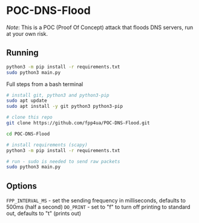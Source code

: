 # POC-DNS-Flood

_Note_: This is a POC (Proof Of Concept) attack that floods DNS servers, run at your own risk.

## Running
``` sh
python3 -m pip install -r requirements.txt
sudo python3 main.py
```

Full steps from a bash terminal
``` bash
# install git, python3 and python3-pip
sudo apt update
sudo apt install -y git python3 python3-pip

# clone this repo
git clone https://github.com/fpp4ua/POC-DNS-Flood.git

cd POC-DNS-Flood

# install requirements (scapy)
python3 -m pip install -r requirements.txt

# run - sudo is needed to send raw packets
sudo python3 main.py
```

## Options

`FPP_INTERVAL_MS` - set the sending frequency in milliseconds, defaults to 500ms (half a second)
`DO_PRINT` - set to "f" to turn off printing to standard out, defaults to "t" (prints out)
